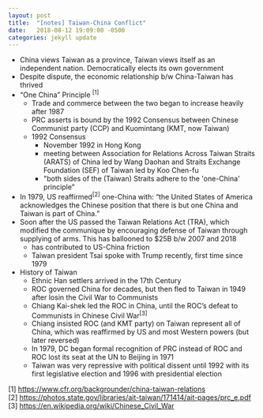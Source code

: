 ```yaml
---
layout: post
title:  "[notes] Taiwan-China Conflict"
date:   2018-08-12 19:09:00 -0500
categories: jekyll update
---
```


- China views Taiwan as a province, Taiwan views itself as an independent nation. Democratically elects its own government
- Despite dispute, the economic relationship b/w China-Taiwan has thrived
- “One China” Principle <sup>[1]</sup>
  - Trade and commerce between the two began to increase heavily after 1987
  - PRC asserts is bound by the 1992 Consensus between Chinese Communist party (CCP) and Kuomintang (KMT, now Taiwan)
  - 1992 Consensus
    - November 1992 in Hong Kong
    - meeting between Association for Relations Across Taiwan Straits (ARATS) of China led by Wang Daohan and Straits Exchange Foundation (SEF) of Taiwan led by Koo Chen-fu
    - "both sides of the (Taiwan) Straits adhere to the 'one-China' principle”
- In 1979, US reaffirmed<sup>[2]</sup> one-China with: “the United States of America acknowledges the Chinese position that there is but one China and Taiwan is part of China.”
- Soon after the US passed the Taiwan Relations Act (TRA), which modified the communique by encouraging defense of Taiwan through supplying of arms. This has ballooned to $25B b/w 2007 and 2018
  - has contributed to US-China friction
  - Taiwan president Tsai spoke with Trump recently, first time since 1979
- History of Taiwan
  - Ethnic Han settlers arrived in the 17th Century
  - ROC governed China for decades, but then fled to Taiwan in 1949 after losin the Civil War to Communists
  - Chiang Kai-shek led the ROC in China, until the ROC’s defeat to Communists in Chinese Civil War<sup>[3]</sup>
  - Chiang insisted ROC (and KMT party) on Taiwan represent all of China, which was reaffirmed by US and most Western powers (but later reversed)  
  - In 1979, DC began formal recognition of PRC instead of ROC and ROC lost its seat at the UN to Beijing in 1971
  - Taiwan was very repressive with political dissent until 1992 with its first legislative election and 1996 with presidential election

[1] <https://www.cfr.org/backgrounder/china-taiwan-relations>  
[2] <https://photos.state.gov/libraries/ait-taiwan/171414/ait-pages/prc_e.pdf>  
[3] <https://en.wikipedia.org/wiki/Chinese_Civil_War>
